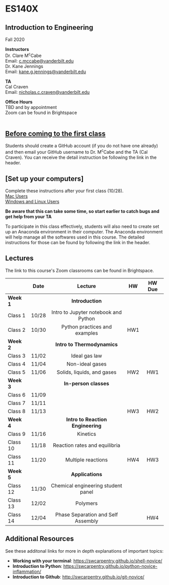 # ES140X
## Introduction to Engineering
Fall 2020

**Instructors**<br/>
Dr. Clare M<sup>c</sup>Cabe  
Email: c.mccabe@vanderbilt.edu   
Dr. Kane Jennings  
Email: kane.g.jennings@vanderbilt.edu


**TA**<br/> 
Cal Craven  
Email: nicholas.c.craven@vanderbilt.edu

**Office Hours** <br/> 
TBD and by appointment  
Zoom can be found in Brightspace
<br />
<br /> 

## [Before coming to the first class](instructions/create_github_account.md)

Students should create a GitHub account (if you do not have one already) and then email your GitHub username to Dr. M<sup>c</sup>Cabe and the TA (Cal Craven). You can receive the detail instruction be following the link in the header. 
<br/>


## [Set up your computers]
Complete these instructions after your first class (10/28). <br/>
[Mac Users](instructions/set_up_your_computers_MacOS.md) <br/>
[Windows and Linux Users](instructions/set_up_your_computers_Windows.md) <br/>

**Be aware that this can take some time, so start earlier to catch bugs and get help from your TA** <br/>

To participate in this class effectively, students will also need to create set up an Anaconda environment in their computer.
The Anaconda environment will help manage all the softwares used in this course.
The detailed instructions for those can be found by following the link in the header.


## Lectures

The link to this course's Zoom classrooms can be found in Brightspace.

|                       | Date | Lecture | HW | HW Due |
| :--------------- |:-------:|:----------:|:------:|:-----------:|
| **Week 1**     |         |**Introduction**|         |               |
| Class 1          | 10/28 | Intro to Jupyter notebook and Python |    |               |
| Class 2          | 10/30 | Python practices and examples|  HW1     |               |
| **Week 2**     |         | **Intro to Thermodynamics**|         |               |
| Class 3          | 11/02 | Ideal gas law |         |               |
| Class 4          | 11/04 | Non-ideal gases |         |               |
| Class 5          | 11/06 | Solids, liquids, and gases  | HW2 | HW1 |
| **Week 3**     |         | **In-person classes** |         |               | 
| Class 6          | 11/09 |              |         |               |
| Class 7          | 11/11 |              |         |               |
| Class 8          | 11/13 |              |  HW3       |    HW2     |
| **Week 4**     |         | **Intro to Reaction Engineering** |         |               | 
| Class 9          | 11/16 | Kinetics |         |               |
| Class 10         | 11/18 | Reaction rates and equilibria |         |               |
| Class 11         | 11/20 | Multiple reactions |     HW4    |       HW3        |
| **Week 5**     |         | **Applications** |         |               |
| Class 12         | 11/30 | Chemical engineering student panel |         |               |
| Class 13         | 12/02 | Polymers|         |               |
| Class 14         | 12/04 | Phase Separation and Self Assembly|         |     HW4       |

## Additional Resources  
See these additonal links for more in depth explanations of important topics:  
- **Working with your terminal**: https://swcarpentry.github.io/shell-novice/  
- **Introduction to Python**:         https://swcarpentry.github.io/python-novice-inflammation/  
- **Introduction to Github**:          http://swcarpentry.github.io/git-novice/  

